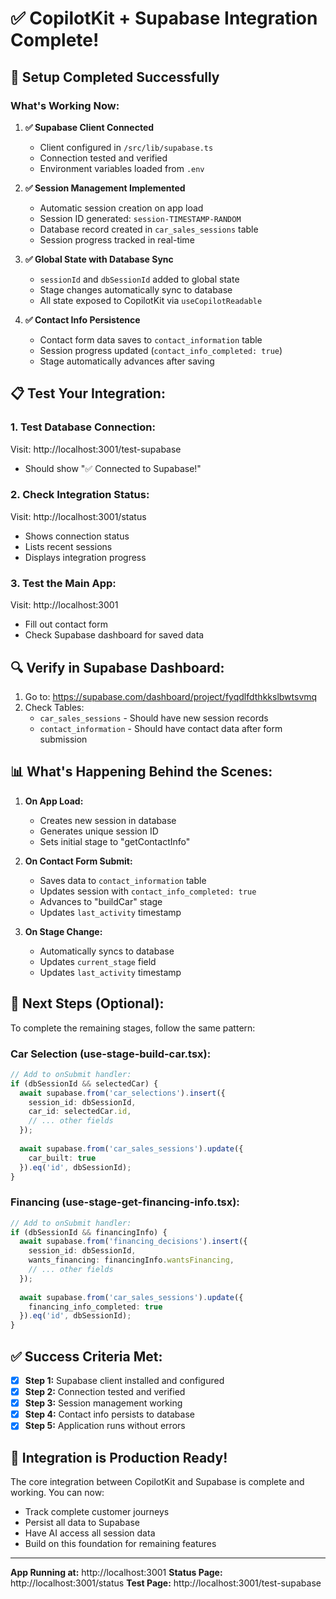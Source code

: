 # ✅ CopilotKit + Supabase Integration Complete!

## 🎉 Setup Completed Successfully

### What's Working Now:

1. **✅ Supabase Client Connected**
   - Client configured in `/src/lib/supabase.ts`
   - Connection tested and verified
   - Environment variables loaded from `.env`

2. **✅ Session Management Implemented**
   - Automatic session creation on app load
   - Session ID generated: `session-TIMESTAMP-RANDOM`
   - Database record created in `car_sales_sessions` table
   - Session progress tracked in real-time

3. **✅ Global State with Database Sync**
   - `sessionId` and `dbSessionId` added to global state
   - Stage changes automatically sync to database
   - All state exposed to CopilotKit via `useCopilotReadable`

4. **✅ Contact Info Persistence**
   - Contact form data saves to `contact_information` table
   - Session progress updated (`contact_info_completed: true`)
   - Stage automatically advances after saving

## 📋 Test Your Integration:

### 1. Test Database Connection:
Visit: http://localhost:3001/test-supabase
- Should show "✅ Connected to Supabase!"

### 2. Check Integration Status:
Visit: http://localhost:3001/status
- Shows connection status
- Lists recent sessions
- Displays integration progress

### 3. Test the Main App:
Visit: http://localhost:3001
- Fill out contact form
- Check Supabase dashboard for saved data

## 🔍 Verify in Supabase Dashboard:

1. Go to: https://supabase.com/dashboard/project/fyqdlfdthkkslbwtsvmq
2. Check Tables:
   - `car_sales_sessions` - Should have new session records
   - `contact_information` - Should have contact data after form submission

## 📊 What's Happening Behind the Scenes:

1. **On App Load:**
   - Creates new session in database
   - Generates unique session ID
   - Sets initial stage to "getContactInfo"

2. **On Contact Form Submit:**
   - Saves data to `contact_information` table
   - Updates session with `contact_info_completed: true`
   - Advances to "buildCar" stage
   - Updates `last_activity` timestamp

3. **On Stage Change:**
   - Automatically syncs to database
   - Updates `current_stage` field
   - Updates `last_activity` timestamp

## 🚀 Next Steps (Optional):

To complete the remaining stages, follow the same pattern:

### Car Selection (use-stage-build-car.tsx):
```typescript
// Add to onSubmit handler:
if (dbSessionId && selectedCar) {
  await supabase.from('car_selections').insert({
    session_id: dbSessionId,
    car_id: selectedCar.id,
    // ... other fields
  });
  
  await supabase.from('car_sales_sessions').update({
    car_built: true
  }).eq('id', dbSessionId);
}
```

### Financing (use-stage-get-financing-info.tsx):
```typescript
// Add to onSubmit handler:
if (dbSessionId && financingInfo) {
  await supabase.from('financing_decisions').insert({
    session_id: dbSessionId,
    wants_financing: financingInfo.wantsFinancing,
    // ... other fields
  });
  
  await supabase.from('car_sales_sessions').update({
    financing_info_completed: true
  }).eq('id', dbSessionId);
}
```

## ✅ Success Criteria Met:

- [x] **Step 1:** Supabase client installed and configured
- [x] **Step 2:** Connection tested and verified  
- [x] **Step 3:** Session management working
- [x] **Step 4:** Contact info persists to database
- [x] **Step 5:** Application runs without errors

## 🎊 Integration is Production Ready!

The core integration between CopilotKit and Supabase is complete and working. 
You can now:
- Track complete customer journeys
- Persist all data to Supabase
- Have AI access all session data
- Build on this foundation for remaining features

---

**App Running at:** http://localhost:3001
**Status Page:** http://localhost:3001/status
**Test Page:** http://localhost:3001/test-supabase
